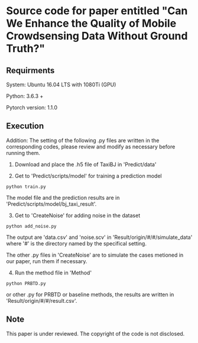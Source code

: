 # Source code for paper entitled "Can We Enhance the Quality of Mobile Crowdsensing Data Without Ground Truth?"
## Requirments
System: Ubuntu 16.04 LTS with 1080Ti (GPU) 

Python: 3.6.3 +

Pytorch version: 1.1.0
## Execution

Addition:
The setting of the following .py files are written in the corresponding codes, please review and modify as necessary before running them.

1. Download and place the .h5 file of TaxiBJ in 'Predict/data'
   
2. Get to 'Predict/scripts/model' for training a prediction model
```
python train.py
```
The model file and the prediction results are in 'Predict/scripts/model/bj_taxi_result'.
  
3. Get to 'CreateNoise' for adding noise in the dataset
``` 
python add_noise.py
```
The output are 'data.csv' and 'noise.scv' in 'Result/origin/#/#/simulate_data' where '#' is the directory named by the specifical setting.

The other .py files in 'CreateNoise' are to simulate the cases metioned in our paper, run them if necessary.

4. Run the method file in 'Method'
```
python PRBTD.py
```
or other .py for PRBTD or baseline methods, the results are written in 'Result/origin/#/#/result.csv'.

## Note
This paper is under reviewed. The copyright of the code is not disclosed.
